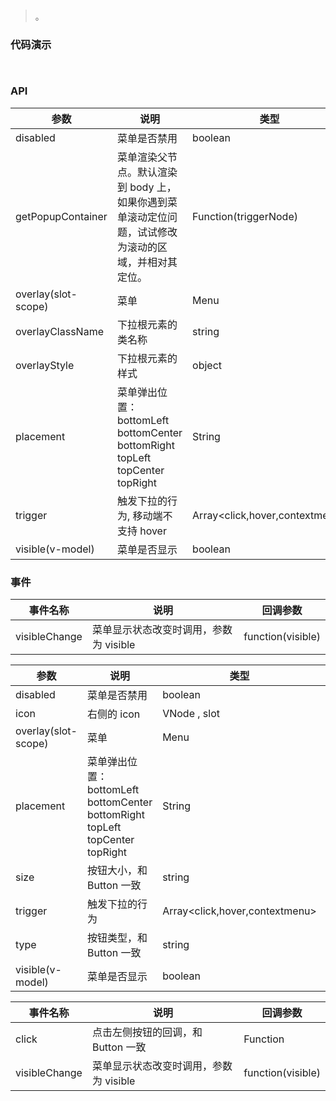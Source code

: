 #   

>  。


###  代码演示

```
 
```

### API
参数|说明|类型|默认值
--|--|--|--
disabled|菜单是否禁用|boolean|-
getPopupContainer|菜单渲染父节点。默认渲染到 body 上，如果你遇到菜单滚动定位问题，试试修改为滚动的区域，并相对其定位。|Function(triggerNode)|() => document.body
overlay(slot-scope)|菜单|Menu|-
overlayClassName|下拉根元素的类名称|string|-
overlayStyle|下拉根元素的样式|object|-
placement|菜单弹出位置：bottomLeft bottomCenter bottomRight topLeft topCenter topRight|String|bottomLeft
trigger|触发下拉的行为, 移动端不支持 hover|Array<click,hover,contextmenu>|['hover']
visible(v-model)|菜单是否显示|boolean|-

 


### 事件
事件名称|说明|回调参数
--|--|--
visibleChange|菜单显示状态改变时调用，参数为 visible|function(visible)
 
参数|说明|类型|默认值|版本
--|--|--|--|--
disabled|菜单是否禁用|boolean|-|
icon|右侧的 icon|VNode , slot|-|1.5.0
overlay(slot-scope)|菜单|Menu|-|
placement|菜单弹出位置：bottomLeft bottomCenter bottomRight topLeft topCenter topRight|String|bottomLeft|
size|按钮大小，和 Button 一致|string|'default'|
trigger|触发下拉的行为|Array<click,hover,contextmenu>|['hover']|
type|按钮类型，和 Button 一致|string|'default'|
visible(v-model)|菜单是否显示|boolean|-|


事件名称|说明|回调参数
--|--|--
click|点击左侧按钮的回调，和 Button 一致|Function
visibleChange|菜单显示状态改变时调用，参数为 visible|function(visible)







